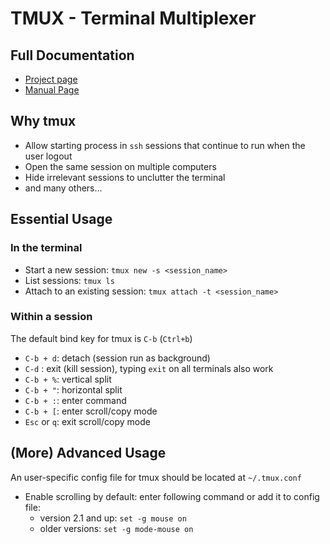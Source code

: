 # TMUX - Terminal Multiplexer

## Full Documentation
- [Project page](https://tmux.github.io/)
- [Manual Page](http://man.openbsd.org/OpenBSD-current/man1/tmux.1)

## Why tmux
- Allow starting process in `ssh` sessions that continue to run when the user logout
- Open the same session on multiple computers
- Hide irrelevant sessions to unclutter the terminal
- and many others...

## Essential Usage
### In the terminal
- Start a new session: `tmux new -s <session_name>`
- List sessions: `tmux ls`
- Attach to an existing session: `tmux attach -t <session_name>`

### Within a session
The default bind key for tmux is `C-b` (`Ctrl+b`)
- `C-b + d`: detach (session run as background)
- `C-d` : exit (kill session), typing `exit` on all terminals also work
- `C-b + %`: vertical split
- `C-b + "`: horizontal split
- `C-b + :`: enter command
- `C-b + [`: enter scroll/copy mode
- `Esc` or `q`: exit scroll/copy mode

## (More) Advanced Usage
An user-specific config file for tmux should be located at `~/.tmux.conf`
- Enable scrolling by default: enter following command or add it to config file:
  - version 2.1 and up: `set -g mouse on`
  - older versions: `set -g mode-mouse on`
